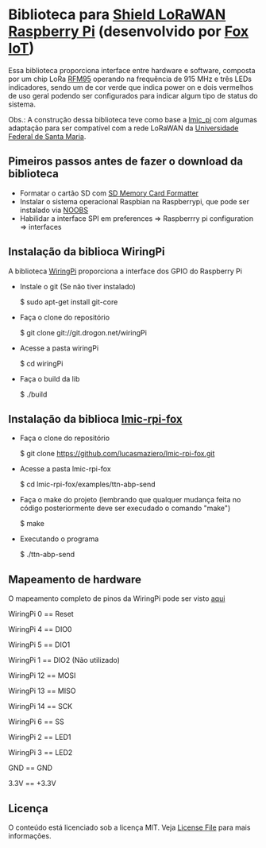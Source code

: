 # Biblioteca para [Shield LoRaWAN Raspberry Pi](https://github.com/lucasmaziero/lmic-rpi-fox/blob/master/Shield_Lora_Foxiot.pdf)  (desenvolvido por [Fox IoT](http://foxiot.com.br/))

Essa biblioteca proporciona interface entre hardware e software, composta por um chip LoRa [RFM95](http://www.hoperf.com/upload/rf/RFM95_96_97_98W.pdf)
operando na frequência de 915 MHz e três LEDs indicadores, sendo um de cor verde que indica power on e dois vermelhos de uso geral podendo ser configurados para indicar algum tipo de status do sistema.

Obs.: A construção dessa biblioteca teve como base a [lmic_pi](https://github.com/dragino/lmic_pi) com algumas adaptação para ser
compatível com a rede LoRaWAN da [Universidade Federal de Santa Maria](https://www.ufsm.br/).

## Pimeiros passos antes de fazer o download da biblioteca

- Formatar o cartão SD com [SD Memory Card Formatter](https://www.sdcard.org/downloads/formatter_4/) 
- Instalar o sistema operacional Raspbian na Raspberrypi, que pode ser instalado via [NOOBS](https://www.raspberrypi.org/downloads/noobs/)
- Habilidar a interface SPI em preferences => Raspberrry pi configuration => interfaces 

## Instalação da biblioca WiringPi

A biblioteca [WiringPi](http://wiringpi.com/) proporciona a interface dos GPIO do Raspberry Pi

- Instale o git (Se não tiver instalado)

  $ sudo apt-get install git-core

- Faça o clone do repositório

  $ git clone git://git.drogon.net/wiringPi

- Acesse a pasta wiringPi 

  $ cd wiringPi

- Faça o build da lib

  $ ./build

## Instalação da biblioca [lmic-rpi-fox](https://github.com/lucasmaziero/lmic-rpi-fox.git)

- Faça o clone do repositório

  $ git clone https://github.com/lucasmaziero/lmic-rpi-fox.git

- Acesse a pasta lmic-rpi-fox

  $ cd lmic-rpi-fox/examples/ttn-abp-send

- Faça o make do projeto (lembrando que qualquer mudança feita no código posteriormente deve ser execudado o comando "make")

  $ make

- Executando o programa

  $ ./ttn-abp-send

## Mapeamento de hardware

O mapeamento completo de pinos da WiringPi pode ser visto [aqui](https://github.com/lucasmaziero/lmic-rpi-fox/blob/master/Raspberry%20Pi%20GPIO%20Pins.png)

WiringPi 0 == Reset
  
WiringPi 4 == DIO0

WiringPi 5 == DIO1

WiringPi 1 == DIO2 (Não utilizado)
  
WiringPi 12 == MOSI
  
WiringPi 13 == MISO
  
WiringPi 14 == SCK

WiringPi 6 == SS

WiringPi 2 == LED1

WiringPi 3 == LED2
  
GND  == GND
  
3.3V  == +3.3V  

## Licença

O conteúdo está licenciado sob a licença MIT. Veja [License File](LICENSE) para mais informações.
